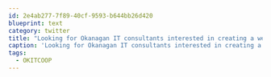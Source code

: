 ```yaml
---
id: 2e4ab277-7f89-40cf-9593-b644bb26d420
blueprint: text
category: twitter
title: "Looking for Okanagan IT consultants interested in creating a web/design 'co-operative'. Shared resources,projects,office,etc? #OKITCOOP"
caption: 'Looking for Okanagan IT consultants interested in creating a web/design ''co-operative''. Shared resources,projects,office,etc? <span class="hashtag hashtag_local">#<a href="http://tweettemp.darylchymko.ca/?tag=okitcoop">OKITCOOP</a>'
tags:
  - OKITCOOP
---
```

